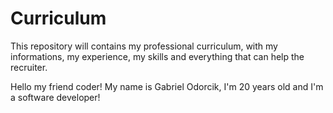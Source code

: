 # Curriculum
This repository will contains my professional curriculum, with my informations, my experience, my skills and everything that can help the recruiter. 

Hello my friend coder! 
My name is Gabriel Odorcik, I'm 20 years old and I'm a software developer!


